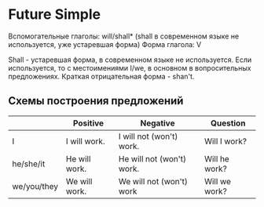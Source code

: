 # Future Simple

Вспомогательные глаголы: will/shall* (shall в современном языке не используется, уже устаревшая форма)
Форма глагола: V

Shall - устаревшая форма, в современном языке не используется. Если используется, то с местоимениями I/we, в основном в вопросительных предложениях. Краткая отрицательная форма - shan't.


## Схемы построения предложений

|             | Positive      | Negative                  | Question      |
| ----------- | ------------- | ------------------------- | ------------- |
| I           | I will work.  | I will not (won't) work.  | Will I work?  |
| he/she/it   | He will work. | He will not (won't) work. | Will he work? |
| we/you/they | We will work. | We will not (won't) work  | Will we work? |

